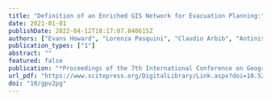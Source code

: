 ```yaml
---
title: "Definition of an Enriched GIS Network for Evacuation Planning:"
date: 2021-01-01
publishDate: 2022-04-12T18:17:07.840615Z
authors: ["Evans Howard", "Lorenza Pasquini", "Claudio Arbib", "Antinisca Di Marco", "Eliseo Clementini"]
publication_types: ["1"]
abstract: ""
featured: false
publication: "*Proceedings of the 7th International Conference on Geographical Information Systems Theory, Applications and Management*"
url_pdf: "https://www.scitepress.org/DigitalLibrary/Link.aspx?doi=10.5220/0010452302410252"
doi: "10/gpv2pg"
---
```


